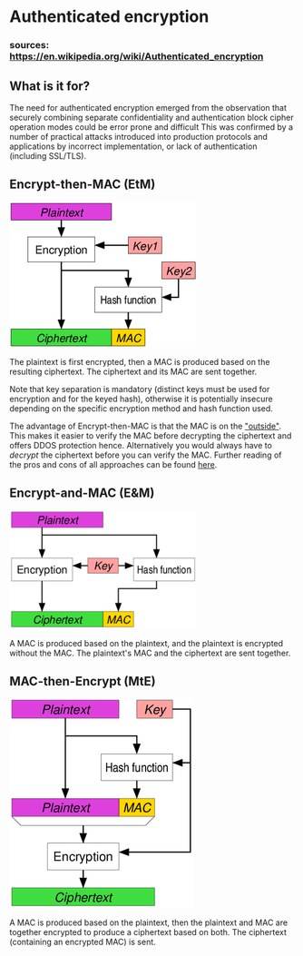 # Authenticated encryption

### sources: https://en.wikipedia.org/wiki/Authenticated_encryption

## What is it for?

The need for authenticated encryption emerged from the observation that securely combining separate confidentiality and authentication block cipher operation modes could be error prone and difficult This was confirmed by a number of practical attacks introduced into production protocols and applications by incorrect implementation, or lack of authentication (including SSL/TLS).

## Encrypt-then-MAC (EtM)

![EtM approach](./ressources/Authenticated_Encryption_EtM.png "EtM approach")

The
plaintext is first encrypted, then a MAC is produced based on the
resulting ciphertext. The ciphertext and its MAC are sent together.

Note that key separation is mandatory (distinct keys must be used for
encryption and for the keyed hash), otherwise it is potentially insecure
depending on the specific encryption method and hash function
used.

The advantage of Encrypt-then-MAC is that the MAC is on the ["outside"](https://youtu.be/zrdRZi1B7I8?t=250). This makes it easier to verify the MAC before decrypting the ciphertext and offers DDOS protection hence. Alternatively you would always have to _decrypt_ the ciphertext before you can verify the MAC.
Further reading of the pros and cons of all approaches can be found [here](https://crypto.stackexchange.com/questions/202/should-we-mac-then-encrypt-or-encrypt-then-mac).

## Encrypt-and-MAC (E&M)

![E&M approach](./ressources/Authenticated_Encryption_EaM.png "E&M approach")

A MAC is produced based on the plaintext, and the plaintext is encrypted
without the MAC. The plaintext\'s MAC and the ciphertext are sent
together.

## MAC-then-Encrypt (MtE)

![MtE approach](./ressources/Authenticated_Encryption_MtE.png "MtE approach")

A MAC is produced based on the plaintext, then the plaintext and MAC are
together encrypted to produce a ciphertext based on both. The ciphertext
(containing an encrypted MAC) is sent.
